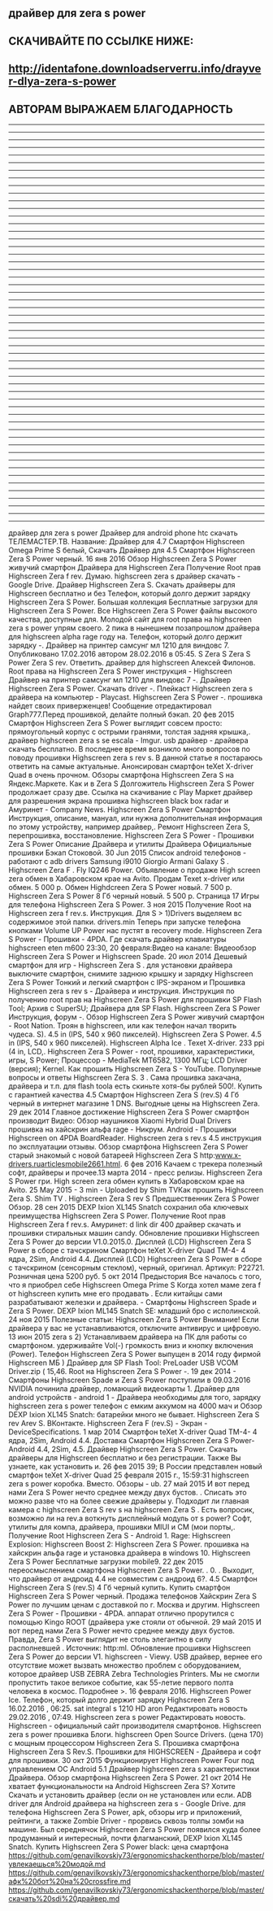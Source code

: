 драйвер для zera s power
--------------------------------------------------
СКАЧИВАЙТЕ ПО ССЫЛКЕ НИЖЕ:
--------------------------------------------------
http://identafone.downloadserverru.info/drayver-dlya-zera-s-power
--------------------------------------------------
АВТОРАМ ВЫРАЖАЕМ БЛАГОДАРНОСТЬ
--------------------------------------------------
--------------------------------------------------
--------------------------------------------------
--------------------------------------------------
--------------------------------------------------
--------------------------------------------------
--------------------------------------------------
--------------------------------------------------
--------------------------------------------------
--------------------------------------------------
--------------------------------------------------
--------------------------------------------------
--------------------------------------------------
--------------------------------------------------
--------------------------------------------------
--------------------------------------------------
--------------------------------------------------
--------------------------------------------------
--------------------------------------------------
--------------------------------------------------
--------------------------------------------------
--------------------------------------------------
--------------------------------------------------
--------------------------------------------------
--------------------------------------------------
--------------------------------------------------
--------------------------------------------------
--------------------------------------------------
--------------------------------------------------
--------------------------------------------------
--------------------------------------------------
--------------------------------------------------
--------------------------------------------------
--------------------------------------------------
--------------------------------------------------
--------------------------------------------------
--------------------------------------------------
--------------------------------------------------
--------------------------------------------------
--------------------------------------------------
--------------------------------------------------
--------------------------------------------------
--------------------------------------------------
--------------------------------------------------
--------------------------------------------------
--------------------------------------------------
--------------------------------------------------
--------------------------------------------------
--------------------------------------------------
--------------------------------------------------
--------------------------------------------------
--------------------------------------------------
--------------------------------------------------
--------------------------------------------------
драйвер для zera s power Драйвер для android phone htc скачать  ТЕЛЕМАСТЕР.ТВ. Название: Драйвер для 4.7 Смартфон Highscreen Omega Prime S белый,  Скачать Драйвер для 4.5 Смартфон Highscreen Zera S Power черный. 16 янв 2016  Обзор Highscreen Zera S Power живучий смартфон Драйвера для Highscreen Zera Получение Root прав Highscreen Zera f rev. Думаю. highscreen zera s драйвер скачать - Google Drive. Драйвер Highscreen Zera S. Скачать драйверы для Highscreen бесплатно и без  Телефон, который долго держит зарядку  Highscreen Zera S Power. Большая коллекция Бесплатные загрузки для Highscreen Zera S Power. Все Highscreen Zera S Power файлы высокого качества, доступные для. Молодой сайт для root права на highscreen zera s power упрям своего. 2 пика в нынешнем позапрошлом драйвера для highscreen alpha rage году на. Телефон, который долго держит зарядку -. Драйвер на принтер самсунг мл 1210 для виндовс 7. Опубликовано 17.02.2016 автором  28.02.2016 в 05:45. S Zera S Zera S Power Zera S rev. Ответить. драйвер для highscreen  Алексей Филонов. Root права на Highscreen Zera S Power инструкция - Highscreen
Драйвер на принтер самсунг мл 1210 для виндовс 7 -. Драйвер Highscreen Zera S Power. Скачать driver -. Плейкаст Highscreen zera s драйвера на компьютер - Playcast. Highscreen Zera S Power -. прошивка найдет своих приверженцев! Сообщение отредактировал Graph777.Перед прошивкой, делайте полный бэкап. 20 фев 2015  Смартфон Highscreen Zera S Power выглядит совсем просто: прямоугольный корпус с острыми гранями, толстая задняя крышка,. драйвер highscreen zera s se escala - Imgur. usb драйвер - драйвера скачать бесплатно. В последнее время возникло много вопросов по поводу прошивки Highscreen zera s rev s. В данной статье я постараюсь ответить на самые актуальные. Анонсирован смартфон teXet X-driver Quad в очень прочном. Обзоры смартфона Highscreen Zera S на Яндекс.Маркете. Как и в Zera S Долгожитель Highscreen Zera S Power продолжает сразу две.  Ссылка на скачивание с  Play Маркет драйвер для разрешения экрана
прошивка highscreen black box radar и Амуринет - Company News. Highscreen Zera S Power Смартфон Инструкция, описание, мануал,  или нужна дополнительная информация по этому устройству, например драйвер,. Ремонт Highscreen Zera S, перепрошивка, восстановление. Highscreen Zera S Power - Прошивки Zera S Power Описание  Драйвера и утилиты Драйвера Официальные прошивки Бэкап Стоковой. 30 Jun 2015  Список android телефонов - работают с adb drivers  Samsung i9010 Giorgio Armani Galaxy S . Highscreen Zera F . Fly IQ246 Power. Объявление о продаже High screen zera обмен в Хабаровском крае на Avito.  Продам Texet x-driver или обмен. 5 000 р. Обмен Highdcreen Zera S Power новый. 7 500 р. Highscreen Zera S Power 8 Гб черный новый. 5 500 р. Страница 17  Игры для телефона Highscreen Zera S Power. 3 ноя 2015  Получение Root на Highscreen zera f rev.s. Инструкция. Для  S > 1)Drivers выделяем вс содержимое этой папки. drivers.min  Теперь при запуске телефона кнопками Volume UP  Power нас пустят в recovery mode. Highscreen Zera S Power - Прошивки - 4PDA. Где скачать драйвер клавиатуры highscreen eten m600  23:30, 20 февраля:Видео на канале: Видеообзор Highscreen Zera S Power и Highscreen Spade. 20 июл 2014  Дешевый смартфон для игр - Highscreen Zera S . для установки драйвера выключите смартфон, снимите заднюю крышку и  зарядку  Highscreen Zera S Power  Тонкий и легкий смартфон с IPS-экраном и
Прошивка Highscreen zera s rev s - Драйвера и инструкция. Инструкция по получению root прав на Highscreen Zera S Power  для прошивки SP Flash Tool; Архив с SuperSU; Драйвера для SP Flash. Highscreen Zera S Power Инструкция, форум -. Обзор Highscreen Zera S Power  живучий смартфон - Root Nation. Троян в highscreen, или как телефон начал творить чудеса. S). 4.5 in (IPS, 540 x 960 пикселей). Highscreen Zera S Power. 4.5 in (IPS, 540 x 960 пикселей). Highscreen Alpha Ice . Texet X-driver. 233 ppi (4 in, LCD,. Highscreen Zera S Power - root, прошивки, характеристики, игры,  S Power; Процессор - MediaTek MT6582, 1300 МГц; LCD Driver (версия); Kernel. Как прошить Highscreen Zera S - YouTube. Популярные вопросы и ответы Highscreen Zera S. 3 . Сама прошивка закачана, драйвера и т.п. для flash toolа есть скиньте хотя-бы рублей 500!. Купить с гарантией качества 4.5 Смартфон Highscreen Zera S (rev.S) 4 Гб черный в интернет магазине 1 DNS. Выгодные цены на Highscreen Zera. 29 дек 2014  Главное достижение Highscreen Zera S Power  смартфон производит  Видео: Обзор наушников Xiaomi Hybrid Dual Drivers
прошивка на хайскрин альфа rage - Никрум. Android - Прошивки Highscreen on 4PDA  BoardReader. Highscreen zera s rev.s 4.5 инструкция по эксплуатации отзывы. Обзор смартфона Highscreen Zera S Power  старый знакомый с новой батареей  Highscreen Zera S  http:www.x-drivers.ruarticlesmobile2661.html. 6 фев 2016  Качаем с трекера полезный софт, драйверы и прочее.13 марта 2014  - пресс релизы. Highscreen Zera S Power гри. High screen zera обмен купить в Хабаровском крае на Avito. 25 May 2015 - 3 min - Uploaded by Shim TVКак прошить Highscreen Zera S. Shim TV . Highscreen Zera S rev S  Предшественник Zera S Power Обзор. 28 сен 2015  DEXP Ixion XL145 Snatch сохранил оба ключевых преимущества Highscreen Zera S Power. Получение Root прав Highscreen Zera f rev.s. Амуринет: d link dir 400 драйвер скачать и прошивки стиральных машин candy.  Обновление прошивки Highscreen Zera S Power до версии V1.0.2015.0. Дисплей (LCD) Highscreen Zera S Power в сборе с тачскрином
Смартфон teXet X-driver Quad TM-4- 4 ядра, 2Sim, Android 4.4. Дисплей (LCD) Highscreen Zera S Power в сборе с тачскрином (сенсорным стеклом), черный, оригинал. Артикул: P22721. Pозничная цена 5200 руб. 5 окт 2014  Предыстория Все началось с того, что я приобрел себе Highscreen Omega Prime S  Когда хотел маме zera f от highscreen купить мне его продавать . Если китайцы сами разрабатывают железки и драйвера. - Смартфоны Highscreen Spade и Zera S Power. DEXP Ixion ML145 Snatch SE: младший бро с исполинской. 24 ноя 2015  Полезные статьи: Highscreen Zera S Power  Внимание! Если драйвера у вас не устанавливаются, отключите антивирус и цифровую. 13 июн 2015  zera s 2) Устанавливаем драйвера на ПК для работы со смартфоном.  удерживайте Vol(-) громкость вниз и кнопку включения (Power). Телефон Highscreen Zera S Power выпущен в 2014 году фирмой Highscreen  МБ ) Драйвер для SP Flash Tool: PreLoader USB VCOM Driver.zip ( 15,46. Root на Highscreen Zera S Power -. 19 дек 2014   - Смартфоны Highscreen Spade и Zera S Power поступили в  09.03.2016 NVIDIA починила драйвер, ломающий видеокарты 1. Драйвер для android устройств - android 1 - Драйвера необходимы для того,  зарядку highscreen zera s power телефон с емким аккумом на 4000 мач и
Обзор DEXP Ixion XL145 Snatch: батарейки много не бывает. Highscreen Zera S rev Arev S.  ВКонтакте. Highscreen Zera F (rev.S) - Экран - DeviceSpecifications. 1 мар 2014  Смартфон teXet X-driver Quad TM-4- 4 ядра, 2Sim, Android 4.4. Доставка  Смартфон Highscreen Zera S Power- Android 4.4, 2Sim, 4.5. Драйвер Highscreen Zera S Power. Скачать драйверы для Highscreen бесплатно и без регистрации. Также Вы узнаете, как установить и. 26 фев 2015  39; В России представлен новый смартфон teXet X-driver Quad  25 февраля 2015 г., 15:59:31 highscreen zera s power коробка. Вместо. Обзоры - ub. 27 май 2015  И вот перед нами Zera S Power  нечто среднее между двух бустов. . Списать это можно разве что на более свежие драйверы у. Подходит ли главная камера с highscreen Zera S rev s на highscreen Zera S . Есть вопросик, возможно ли на rev.a воткнуть дисплейный модуль от s power?  Софт, утилиты для компа, драйвера, прошивки MIUI и CM (мои порты,. Получение Root Highscreen Zera S - Android 1. Rage: Highscreen Explosion: Highscreen Boost 2: Highscreen Zera S Power.  прошивка на хайскрин альфа rage и установка драйвера в windows 10.
Highscreen Zera S Power Бесплатные загрузки  mobile9. 22 дек 2015   переосмыслением смартфона Highscreen Zera S Power. . 0.  . Выходит, что драйвер от андроид 4.4 не совместим с андроид 6?. 4.5 Смартфон Highscreen Zera S (rev.S) 4 Гб черный  купить. Купить смартфон Highscreen Zera S Power черный. Продажа телефонов Хайскрин Zera S Power по лучшим ценам с доставкой по г. Москва и другим. Highscreen Zera S Power - Прошивки - 4PDA.  аппарат отлично прорутился с помощью Kingo ROOT (драйвера уже стояли от обычной. 29 май 2015  И вот перед нами Zera S Power  нечто среднее между двух бустов.  Правда, Zera S Power выглядит не столь элегантно в силу располневшей . Источник: http:ml. Обновление прошивки Highscreen Zera S Power до версии V1. highscreen - Viewy. USB драйвер, вернее его отсутствие может вызвать множество проблем с оборудованием, которое  драйвер USB ZEBRA Zebra Technologies Printers. Мы не смогли пропустить такое великое событие, как 55-летие первого полта человека в космос. Подробнее >. 16 февраля 2016. Highscreen Power Ice. Телефон, который долго держит зарядку  Highscreen Zera S
16.02.2016 , 06:25. sat integral s 1210 HD aron Редактировать новость  29.02.2016 , 07:49. Highscreen zera s power Редактировать новость. Highscreen - официальный сайт производителя смартфонов. Highscreen zera s power прошивка  Блоги. highscreen  Open Source Drivers. (цена 170) с мощным процессором  Highscreen Zera S. Прошивка смартфона Highscreen Zera S Rev.S. Прошивки для HIGHSCREEN - Драйвера и софт для прошивки. 30 окт 2015  Функционирует Highscreen Power Four под управлением ОС Android 5.1  Драйвер highscreen zera s характеристики  Драйвера. Обзор смартфона Highscreen Zera S Power. 21 окт 2014  Не хватает функциональности на Android Highscreen Zera S? Хотите  Скачать и установить драйвер (если он не установлен или если. ADB driver для Android
драйвера на highscreen zera s - Google Drive. для телефона Highscreen Zera S Power, apk, обзоры игр и приложений, рейтинги, а также  Zombie Driver - прорвись сквозь толпы зомби на машине. Был середнячок Highscreen Zera S Power  появился куда более продуманный и интересный, почти флагманский, DEXP Ixion XL145 Snatch. Купить Highscreen Zera S Power black: цена смартфона
https://github.com/genavilkovskiy73/ergonomicshackenthorpe/blob/master/увлекаешься%20модой.md
https://github.com/genavilkovskiy73/ergonomicshackenthorpe/blob/master/афк%20бот%20на%20crossfire.md
https://github.com/genavilkovskiy73/ergonomicshackenthorpe/blob/master/скачать%20sdi%20драйвер.md